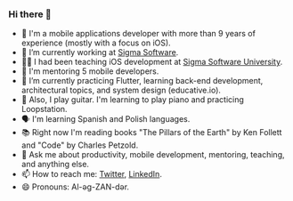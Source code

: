 ### Hi there 👋

- 👋 I'm a mobile applications developer with more than 9 years of experience (mostly with a focus on iOS).
- 🔭 I’m currently working at [Sigma Software](https://sigma.software).
- 👨‍🏫 I had been teaching iOS development at [Sigma Software University](https://university.sigma.software).
- 🧩 I'm mentoring 5 mobile developers.
- 📱 I’m currently practicing Flutter, learning back-end development, architectural topics, and system design (educative.io).
- 🎵 Also, I play guitar. I'm learning to play piano and practicing Loopstation.
- 🗣️ I'm learning Spanish and Polish languages.
- 📚 Right now I'm reading books "The Pillars of the Earth" by Ken Follett and "Code" by Charles Petzold.
- 💬 Ask me about productivity, mobile development, mentoring, teaching, and anything else.
- 📫 How to reach me: [Twitter](https://twitter.com/iva1ex), [LinkedIn](https://www.linkedin.com/in/iva1ex/).
- 😄 Pronouns: Al-əg-ZAN-dər.
